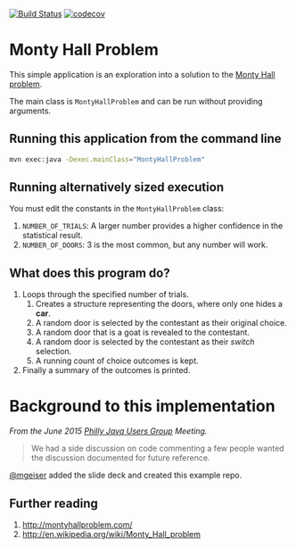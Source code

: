 [![Build Status](https://travis-ci.org/alphafoobar/MontyHallProblem.svg?branch=master)](https://travis-ci.org/alphafoobar/MontyHallProblem) [![codecov](https://codecov.io/gh/alphafoobar/MontyHallProblem/graph/badge.svg)](https://codecov.io/gh/alphafoobar/MontyHallProblem)

# Monty Hall Problem

This simple application is an exploration into a solution to the [Monty Hall problem](http://montyhallproblem.com/).

The main class is `MontyHallProblem` and can be run without providing arguments.

## Running this application from the command line

```bash
mvn exec:java -Dexec.mainClass="MontyHallProblem"
```

## Running alternatively sized execution

You must edit the constants in the `MontyHallProblem` class:
  1. `NUMBER_OF_TRIALS`:  A larger number provides a higher confidence in the statistical result.  
  2. `NUMBER_OF_DOORS`:  3 is the most common, but any number will work.

## What does this program do?
1. Loops through the specified number of trials.
   1. Creates a structure representing the doors, where only one hides a **car**.
   2. A random door is selected by the contestant as their original choice.
   3. A random door that is a goat is revealed to the contestant.
   4. A random door is selected by the contestant as their _switch_ selection.
   5. A running count of choice outcomes is kept.
2. Finally a summary of the outcomes is printed.

# Background to this implementation
*From the June 2015 [Philly Java Users Group](https://www.meetup.com/PhillyJUG/) Meeting.* 

> We had a side discussion on code commenting a few people wanted the discussion documented for future reference. 

[@mgeiser](https://github.com/mgeiser) added the slide deck and created this example repo.

## Further reading
1. http://montyhallproblem.com/
2. http://en.wikipedia.org/wiki/Monty_Hall_problem
